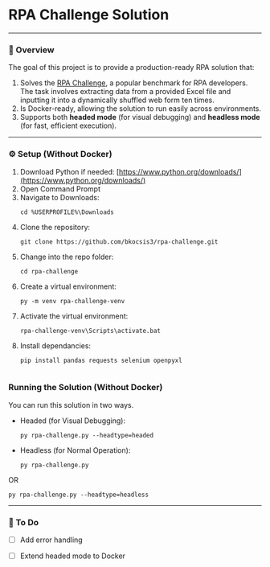 # RPA Challenge Solution

---

### 📖 Overview
The goal of this project is to provide a production-ready RPA solution that:

1. Solves the [RPA Challenge](https://rpachallenge.com), a popular benchmark for RPA developers. The task involves extracting data from a provided Excel file and inputting it into a dynamically shuffled web form ten times.
2. Is Docker-ready, allowing the solution to run easily across environments.
3. Supports both **headed mode** (for visual debugging) and **headless mode** (for fast, efficient execution).

---

### ⚙️ Setup (Without Docker)

1. Download Python if needed: [https://www.python.org/downloads/](https://www.python.org/downloads/)
2. Open Command Prompt
3. Navigate to Downloads:  
   ```
   cd %USERPROFILE%\Downloads
4. Clone the repository:
   ```
   git clone https://github.com/bkocsis3/rpa-challenge.git
5. Change into the repo folder:
   ```
   cd rpa-challenge
6. Create a virtual environment:
   ```
   py -m venv rpa-challenge-venv
7. Activate the virtual environment:
   ```
   rpa-challenge-venv\Scripts\activate.bat
8. Install dependancies:
   ```
   pip install pandas requests selenium openpyxl


### Running the Solution (Without Docker)
You can run this solution in two ways. 
* Headed (for Visual Debugging):
  ``` bash#
  py rpa-challenge.py --headtype=headed
  ```
* Headless (for Normal Operation):
  ``` bash#
  py rpa-challenge.py
  ```
OR
  ``` bash#
  py rpa-challenge.py --headtype=headless
  ```

---

### 🧠 To Do
- [ ] Add error handling
- [ ] Extend headed mode to Docker

